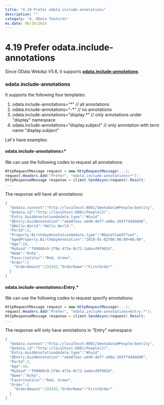 ```yaml
---
title: "4.19 Prefer odata.include-annotations"
description: ""
category: "4. OData features"
ms.date: 09/16/2015
---
```

# 4.19 Prefer odata.include-annotations

Since OData WebApi V5.6, it supports <strong>[odata.include-annotations](https://docs.oasis-open.org/odata/odata/v4.0/errata02/os/complete/part1-protocol/odata-v4.0-errata02-os-part1-protocol-complete.html#_Toc406398237)</strong>.

### odata.include-annotations

It supports the following four templates:

1. odata.include-annotations="*"  // all annotations
2. odata.include-annotations="-*"  // no annotations
3. odata.include-annotations="display.*" // only annotations under "display" namespace
4. odata.include-annotations="display.subject" // only annotation with term name "display.subject"

Let's have examples:

#### odata.include-annotations=*

We can use the following codes to request all annotations:
```C#
HttpRequestMessage request = new HttpRequestMessage(...);
request.Headers.Add("Prefer", "odata.include-annotations=*");
HttpResponseMessage response = client.SendAsync(request).Result;
...
```

The response will have all annotations:

```C#
{  
  "@odata.context":"http://localhost:8081/$metadata#People/$entity",
  "@odata.id":"http://localhost:8081/People(2)",
  "Entry.GuidAnnotation@odata.type":"#Guid",
  "@Entry.GuidAnnotation":"a6e07eac-ad49-4bf7-a06e-203ff4d4b0d8",
  "@Hello.World":"Hello World.",
  "PerId":2,
  "Property.BirthdayAnnotation@odata.type":"#DateTimeOffset",
  "Age@Property.BirthdayAnnotation":"2010-01-02T00:00:00+08:00",
  "Age":10,
  "MyGuid":"f99080c0-2f9e-472e-8c72-1a8ecd9f902d",
  "Name":"Asha",
  "FavoriteColor":"Red, Green",
  "Order":{  
    "OrderAmount":235342,"OrderName":"FirstOrder"  
  }  
}
```

#### odata.include-annotations=Entry.*

We can use the following codes to request specify annotations:

```C#
HttpRequestMessage request = new HttpRequestMessage(...);
request.Headers.Add("Prefer", "odata.include-annotations=Entry.*");
HttpResponseMessage response = client.SendAsync(request).Result;
...
```

The response will only have annotations in "Entry" namespace:

```C#
{  
  "@odata.context":"http://localhost:8081/$metadata#People/$entity",
  "@odata.id":"http://localhost:8081/People(2)",
  "Entry.GuidAnnotation@odata.type":"#Guid",
  "@Entry.GuidAnnotation":"a6e07eac-ad49-4bf7-a06e-203ff4d4b0d8",
  "PerId":2,
  "Age":10,
  "MyGuid":"f99080c0-2f9e-472e-8c72-1a8ecd9f902d",
  "Name":"Asha",
  "FavoriteColor":"Red, Green",
  "Order":{  
    "OrderAmount":235342,"OrderName":"FirstOrder"  
  }  
} 
```
  
